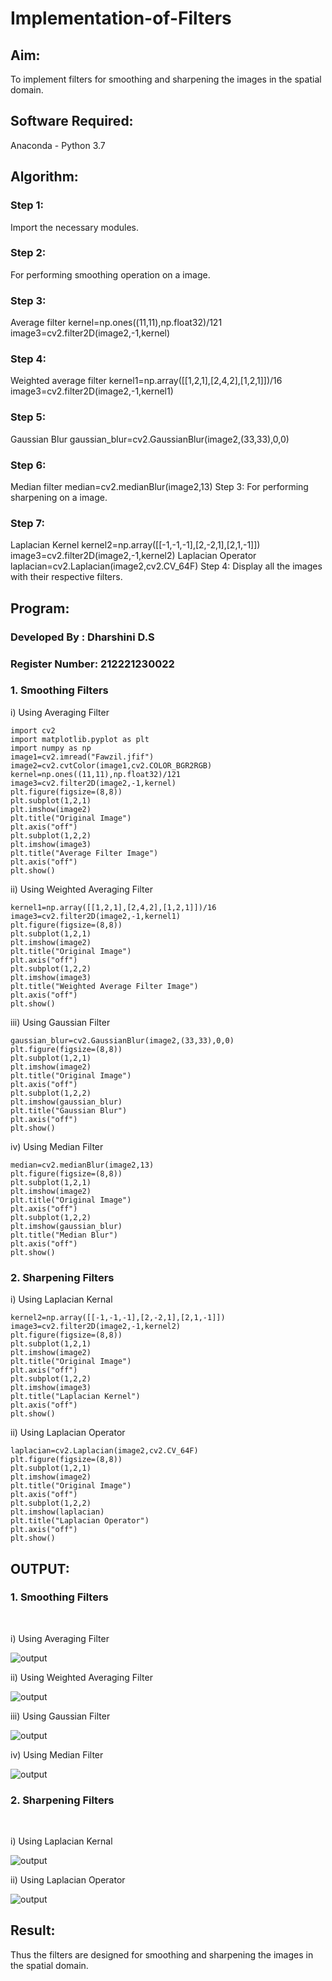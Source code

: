 # Implementation-of-Filters
## Aim:
To implement filters for smoothing and sharpening the images in the spatial domain.

## Software Required:
Anaconda - Python 3.7

## Algorithm:
### Step 1: 
Import the necessary modules.

### Step 2: 
For performing smoothing operation on a image.

### Step 3:
Average filter kernel=np.ones((11,11),np.float32)/121 image3=cv2.filter2D(image2,-1,kernel)

### Step 4:
Weighted average filter kernel1=np.array([[1,2,1],[2,4,2],[1,2,1]])/16 image3=cv2.filter2D(image2,-1,kernel1)

### Step 5:
Gaussian Blur gaussian_blur=cv2.GaussianBlur(image2,(33,33),0,0)

### Step 6:
Median filter median=cv2.medianBlur(image2,13) Step 3: For performing sharpening on a image.

### Step 7:
Laplacian Kernel kernel2=np.array([[-1,-1,-1],[2,-2,1],[2,1,-1]]) image3=cv2.filter2D(image2,-1,kernel2) Laplacian Operator laplacian=cv2.Laplacian(image2,cv2.CV_64F) Step 4: Display all the images with their respective filters.

## Program:
### Developed By   : Dharshini D.S
### Register Number: 212221230022

### 1. Smoothing Filters
i) Using Averaging Filter
```
import cv2
import matplotlib.pyplot as plt
import numpy as np
image1=cv2.imread("Fawzil.jfif")
image2=cv2.cvtColor(image1,cv2.COLOR_BGR2RGB)
kernel=np.ones((11,11),np.float32)/121
image3=cv2.filter2D(image2,-1,kernel)
plt.figure(figsize=(8,8))
plt.subplot(1,2,1)
plt.imshow(image2)
plt.title("Original Image")
plt.axis("off")
plt.subplot(1,2,2)
plt.imshow(image3)
plt.title("Average Filter Image")
plt.axis("off")
plt.show()
```
ii) Using Weighted Averaging Filter
```
kernel1=np.array([[1,2,1],[2,4,2],[1,2,1]])/16
image3=cv2.filter2D(image2,-1,kernel1)
plt.figure(figsize=(8,8))
plt.subplot(1,2,1)
plt.imshow(image2)
plt.title("Original Image")
plt.axis("off")
plt.subplot(1,2,2)
plt.imshow(image3)
plt.title("Weighted Average Filter Image")
plt.axis("off")
plt.show()
```
iii) Using Gaussian Filter
```
gaussian_blur=cv2.GaussianBlur(image2,(33,33),0,0)
plt.figure(figsize=(8,8))
plt.subplot(1,2,1)
plt.imshow(image2)
plt.title("Original Image")
plt.axis("off")
plt.subplot(1,2,2)
plt.imshow(gaussian_blur)
plt.title("Gaussian Blur")
plt.axis("off")
plt.show()
```

iv) Using Median Filter
```
median=cv2.medianBlur(image2,13)
plt.figure(figsize=(8,8))
plt.subplot(1,2,1)
plt.imshow(image2)
plt.title("Original Image")
plt.axis("off")
plt.subplot(1,2,2)
plt.imshow(gaussian_blur)
plt.title("Median Blur")
plt.axis("off")
plt.show()
```
### 2. Sharpening Filters
i) Using Laplacian Kernal
```
kernel2=np.array([[-1,-1,-1],[2,-2,1],[2,1,-1]])
image3=cv2.filter2D(image2,-1,kernel2)
plt.figure(figsize=(8,8))
plt.subplot(1,2,1)
plt.imshow(image2)
plt.title("Original Image")
plt.axis("off")
plt.subplot(1,2,2)
plt.imshow(image3)
plt.title("Laplacian Kernel")
plt.axis("off")
plt.show()
```
ii) Using Laplacian Operator
```
laplacian=cv2.Laplacian(image2,cv2.CV_64F)
plt.figure(figsize=(8,8))
plt.subplot(1,2,1)
plt.imshow(image2)
plt.title("Original Image")
plt.axis("off")
plt.subplot(1,2,2)
plt.imshow(laplacian)
plt.title("Laplacian Operator")
plt.axis("off")
plt.show()
```

## OUTPUT:
### 1. Smoothing Filters
</br>

i) Using Averaging Filter

![output](./1.png)
</br>

ii) Using Weighted Averaging Filter

![output](./2.png)
</br>

iii) Using Gaussian Filter

![output](./3.png)
</br>

iv) Using Median Filter

![output](./4.png)
</br>

### 2. Sharpening Filters
</br>

i) Using Laplacian Kernal

![output](./5.png)
</br>

ii) Using Laplacian Operator

![output](./6.png)
</br>

## Result:
Thus the filters are designed for smoothing and sharpening the images in the spatial domain.
